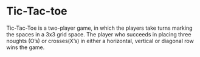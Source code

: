 # Tic-Tac-toe
Tic-Tac-Toe is a two-player game, in which the players take turns marking the spaces in a 3x3 grid space. The player who succeeds in placing three noughts (O’s) or crosses(X’s) in either a horizontal, vertical or diagonal row wins the game.

